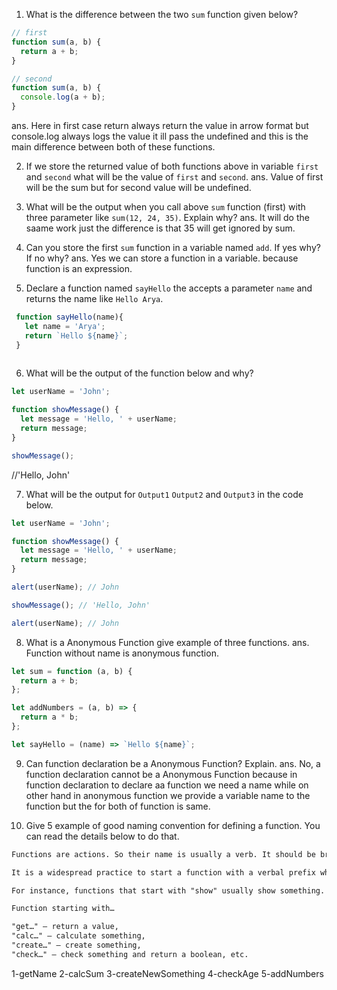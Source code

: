 1. What is the difference between the two `sum` function given below?

```js
// first
function sum(a, b) {
  return a + b;
}

// second
function sum(a, b) {
  console.log(a + b);
}
```
ans. Here in first case return always return the value in arrow format but console.log always logs the value it ill pass the undefined and this is the main difference between both of these functions.


2. If we store the returned value of both functions above in variable `first` and `second` what will be the value of `first` and `second`.
ans. Value of first will be the sum but for second  value will be undefined.


3. What will be the output when you call above `sum` function (first) with three parameter like `sum(12, 24, 35)`. Explain why?
ans. It will do the saame work just the difference is that 35 will get ignored by sum.


4. Can you store the first `sum` function in a variable named `add`. If yes why? If no why?
ans. Yes we can store a function in a variable.  because function is an expression.

5. Declare a function named `sayHello` the accepts a parameter `name` and returns the name like `Hello Arya`.
```js
 function sayHello(name){
   let name = 'Arya';
   return `Hello ${name}`;
 }
 
```

6. What will be the output of the function below and why?

```js
let userName = 'John';

function showMessage() {
  let message = 'Hello, ' + userName;
  return message;
}

showMessage();
```
//'Hello, John'


7. What will be the output for `Output1` `Output2` and `Output3` in the code below.

```js
let userName = 'John';

function showMessage() {
  let message = 'Hello, ' + userName;
  return message;
}

alert(userName); // John

showMessage(); // 'Hello, John'

alert(userName); // John
```

8. What is a Anonymous Function give example of three functions.
ans. 
Function without name is anonymous function.
```js
let sum = function (a, b) {
  return a + b;
};

let addNumbers = (a, b) => {
  return a * b;
};

let sayHello = (name) => `Hello ${name}`;
```

9. Can function declaration be a Anonymous Function? Explain.
ans. No, a function declaration cannot  be a Anonymous Function because in function declaration  to declare aa function we need a name while on other hand in anonymous function we provide a variable name to the  function but the for both of function is same. 

10. Give 5 example of good naming convention for defining a function. You can read the details below to do that.

```md
Functions are actions. So their name is usually a verb. It should be brief, as accurate as possible and describe what the function does, so that someone reading the code gets an indication of what the function does.

It is a widespread practice to start a function with a verbal prefix which vaguely describes the action. There must be an agreement within the team on the meaning of the prefixes.

For instance, functions that start with "show" usually show something.

Function starting with…

"get…" – return a value,
"calc…" – calculate something,
"create…" – create something,
"check…" – check something and return a boolean, etc.
```
 1-getName
 2-calcSum
 3-createNewSomething
 4-checkAge
 5-addNumbers